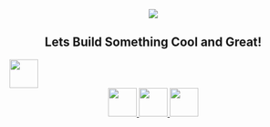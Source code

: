 <p align="center">
  <img src="https://capsule-render.vercel.app/api?text=HeyEveryone!🕹️&animation=fadeIn&type=waving&color=gradient&height=100"/>
</p>
<h2 align="center">Lets Build Something Cool and Great!</h2>
<a href="https://www.instagram.com/thepiyushmalhotra/">
  <img height="50" src="https://giphy.com/gifs/space-astronomy-vVtI6TVa5qf7i"/>
</a>
<div align="center">
<a href="https://www.instagram.com/samar_maharaj/">
  <img height="50" src="https://user-images.githubusercontent.com/46517096/166974368-9798f39f-1f46-499c-b14e-81f0a3f83a06.png"/>
</a>
<a href="https://www.youtube.com/@feralick">
  <img height="50" src="https://cdn2.iconfinder.com/data/icons/social-media-iconez/64/Youtube-512.png"/>
</a>
<a href="https://www.linkedin.com/in/samar-maharaj-228630206/">
  <img height="50" src="https://cdn4.iconfinder.com/data/icons/socialcones/508/LinkedIn-512.png"/>
</a>
</div>
